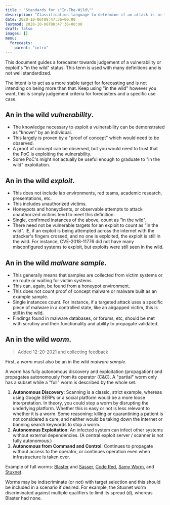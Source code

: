 ```yaml
---
title : "Standards for \"In-The-Wild\""
description: "Classification language to determine if an attack is in-the-wild."
date: 2020-10-06T08:47:36+00:00
lastmod: 2020-10-06T08:47:36+00:00
draft: false
images: []
menu:
  forecasts:
    parent: "intro"
---
```


This document guides a forecaster towards judgement of a vulnerability or exploit's "in the wild" status. This term is used with many definitions and is not well standardized.

The intent is to act as a more stable target for forecasting and is not intending on being more than that. Keep using "in the wild" however you want, this is simply judgement criteria for forecasters and a specific use case.

## An in the wild *vulnerability*.

- The knowledge necessary to exploit a vulnerability can be demonstrated as "known" by an individual.
- This largely is proven by a "proof of concept" which would need to be observed.
- A proof of concept can be observed, but you would need to trust that the PoC is exploiting the vulnerability.
- Some PoC's might not actually be useful enough to graduate to "in the wild" exploitation.

## An in the wild *exploit*.

- This does not include lab environments, red teams, academic research, presentations, etc.
- This includes unauthorized victims.
- Honeypots and honeyclients, or observable attempts to attack unauthorized victims tend to meet this definition.
- Single, confirmed instances of the above, count as "in the wild".
- There need not be vulnerable targets for an exploit to count as "in the wild". IE, if an exploit is being attempted across the internet with the attacker's fingers crossed, and no one is exploited, the exploit is still in the wild. For instance, CVE-2018-11776 did not have many misconfigured systems to exploit, but exploits were still seen in the wild.

## An in the wild *malware sample*.

- This generally means that samples are collected from victim systems or en route or waiting for victim systems.
- This can, again, be found from a honeypot environment.
- This does not count proof of concept malware or malware built as an example sample.
- Single instances count. For instance, if a targeted attack uses a specific piece of malware in a controlled state, like an airgapped victim, this is still in the wild.
- Findings found in malware databases, or forums, etc, should be met with scrutiny and their functionality and ability to propagate validated.

## An in the wild *worm*.

> Added 12-20-2021 and collecting feedback

First, a *worm* must also be an in the wild *malware sample*.

A worm has fully autonomous discovery and exploitation (propagation) and propagates autonomously from its operator (C&C). A "partial" worm only has a subset while a "full" worm is described by the whole set.

1. **Autonomous Discovery**: Scanning is a classic, strict example, whereas using Google SERPs or a social platform would be a more loose interpretation. In theory, you could stop a worm by disrupting the underlying platform. Whether this is easy or not is less relevant to whether it is a worm. Some reasoning: killing or quarantining a patient is not considered a cure, and neither would be taking down the internet or banning search keywords to stop a worm.
2. **Autonomous Exploitation**: An infected system can infect other systems without external dependencies. (A central exploit server / scanner is not fully autonomous.)
3. **Autonomous from Command and Control**: Continues to propagate without access to the operator, or continues operation even when infrastructure is taken over.

Example of full worms: [Blaster](https://en.wikipedia.org/wiki/Blaster_(computer_worm)) and [Sasser](https://en.wikipedia.org/wiki/Sasser_(computer_worm)), [Code Red](https://en.wikipedia.org/wiki/Code_Red_(computer_worm)), [Samy Worm](https://en.wikipedia.org/wiki/Samy_(computer_worm)), and [Stuxnet](https://en.wikipedia.org/wiki/Stuxnet).

Worms may be indiscriminate (or not) with target selection and this should be included in a scenario if desired. For example, the Stuxnet worm discriminated against multiple qualifiers to limit its spread (d), whereas Blaster had none.
